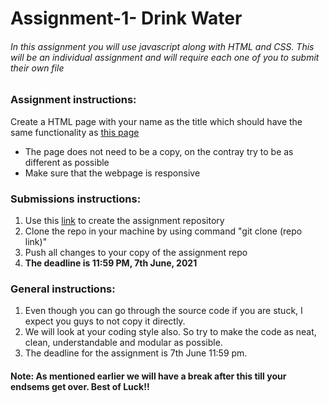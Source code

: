 # Assignment-1- Drink Water
###### In this assignment you will use javascript along with HTML and CSS. This will be an individual assignment and will require each one of you to submit their own file

### Assignment instructions:
Create a HTML page with your name as the title which should have the same functionality as <a href="https://50projects50days.com/projects/drink-water/">this page</a>
<ul>
	<li>The page does not need to be a copy, on the contray try to be as different as possible</li>
	<li>Make sure that the webpage is responsive</li>
</ul>

### Submissions instructions:
<ol>
	<li> Use this <a href="https://classroom.github.com/a/zeN35ach">link</a> to create the assignment repository</li>
	<li> Clone the repo in your machine by using command "git clone (repo link)"</li>
	<li> Push all changes to your copy of the assignment repo</li>
	<li> <b> The deadline is 11:59 PM, 7th June, 2021 </b></li>
</ol>
<h3>General instructions:</h3>
<ol>
	<li>Even though you can go through the source code if you are stuck, I expect you guys to not copy it directly.</li>
	<li>We will look at your coding style also. So try to make the code as neat, clean, understandable and modular as possible.</li>
	<li>The deadline for the assignment is 7th June 11:59 pm.</li>

</ol>
<h4>Note: As mentioned earlier we will have a break after this till your endsems get over. Best of Luck!!</h4>
